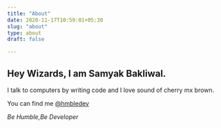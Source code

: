 ```yaml
---
title: "About"
date: 2020-11-17T10:59:01+05:30
slug: "about"
type: about
draft: false

---
```


## Hey Wizards, I am Samyak Bakliwal.

I talk to computers by writing code and I love sound of cherry mx brown.

You can find me [@hmbledev](https://twitter/hmbledev)

_Be Humble,Be Developer_

